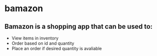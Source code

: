 # bamazon

## Bamazon is a shopping app that can be used to:
* View items in inventory
* Order based on id and quantity
* Place an order if desired quantity is avaliable
